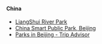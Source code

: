 
#### China
- [LiangShui River Park](https://www.chinaadvent.com/liangshui-river-park/)
- [China Smart Public Park, Beijing](https://www.youtube.com/watch?v=nilIBKiNP_I)
- [Parks in Beijing - Trip Advisor](https://www.tripadvisor.in/Attractions-g294212-Activities-c57-t70-Beijing.html)
